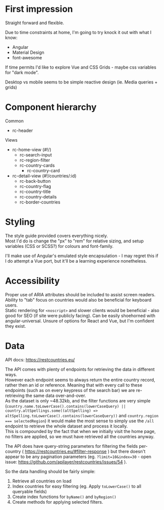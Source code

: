 # First impression

Straight forward and flexible.

Due to time constraints at home, I'm going to try knock it out with what I know:
* Angular
* Material Design
* font-awesome

If time permits I'd like to explore Vue and CSS Grids - maybe css variables for "dark mode".

Desktop vs mobile seems to be simple reactive design (ie. Media queries + grids)

# Component hierarchy

Common
- rc-header

Views
- rc-home-view (#!/)
  - rc-search-input
  - rc-region-filter
  - rc-country-cards
    - rc-country-card
- rc-detail-view (#!/countries/:id)
  - rc-back-button
  - rc-country-flag
  - rc-country-title
  - rc-country-details
  - rc-border-countries

# Styling

The style guide provided covers everything nicely.  
Most I'd do is change the "px" to "rem" for relative sizing, and setup variables (CSS or SCSS?) for colours and font-family.

I'll make use of Angular's emulated style encapsulation - I may regret this if I do attempt a Vue port, but it'll be a learning experience nonetheless.

# Accessibility

Proper use of ARIA attributes should be included to assist screen readers.  
Ability to "tab" focus on countries would also be beneficial for keyboard users.  
Static rendering for `<noscript>` and slower clients would be beneficial - also good for SEO (if site were publicly facing). Can be easily shoehorned with angular-universal. Unsure of options for React and Vue, but I'm confident they exist.

# Data

API docs: https://restcountries.eu/

The API comes with plenty of endpoints for retrieving the data in different ways.  
However each endpoint seems to always return the entire country record, rather then an id or reference. Meaning that with every call to these endpoints (such as on every keypress of the search bar) we are re-retrieving the same data over-and-over.  
As the dataset is only ~48.32kb, and the filter functions are very simple (`country.name.toLowerCase().contains(lowerCaseQuery) || country.altSpellings.some((altSpelling) => altSpelling.toLowerCase().contains(lowerCaseQuery))` and `country.region === selectedRegion`) it would make the most sense to simply use the `/all` endpoint to retrieve the whole dataset and process it locally.  
This is compounded by the fact that when we initially visit the home page, no filters are applied, so we must have retrieved all the countries anyway.

The API does have query-string parameters for filtering the fields per-country ( https://restcountries.eu/#filter-response ) but there doesn't appear to be any pagination parameters (eg. `?limit=10&index=30` - open issue: https://github.com/apilayer/restcountries/issues/54 ).

So the data handling should be fairly simple:
1. Retrieve all countries on load
2. Index countries for easy filtering (eg. Apply `toLowerCase()` to all queryable fields)
3. Create index functions for `byName()` and `byRegion()`
4. Create methods for applying selected filters.
